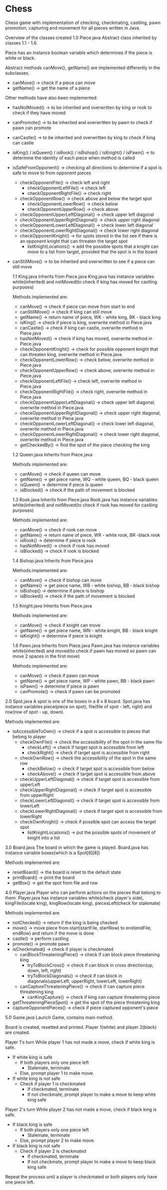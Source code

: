 # Chess
Chess game with implementation of checking, checkmating, castling, pawn promotion, capturing and movement for all pieces written in Java.

Overview of the classes created
1.0 Piece.java
Abstract class inherited by classes 1.1 - 1.6. 

Piece has an instance boolean variable which determines if the piece is white or black.

Abstract methods canMove(), getName() are implemented differently in the subclasses.
- canMove() -> check if a piece can move
- getName() -> get the name of a piece

Other methods have also been implemented:
- hasNotMoved() -> to be inherited and overwritten by king or rook to check if they have moved
- canPromote() -> to be inherited and overwritten by pawn to check if pawn can promote
- canCastle() -> to be inherited and overwritten by king to check if king can castle
- isKing() / isQueen() / isRook() / isBishop() / isKnight() / isPawn() -> to determine the identity of each piece when method is called
- isSafeFromOpponent() -> checking all directions to determine if a spot is safe to move to from opponent pieces
  - checkOpponentFile() -> check left and right
    - checkOpponentLeftFile() -> check left
    - checkOpponentRightFile() -> check right
  - checkOpponentRow() -> check above and below the target spot
    - checkOpponentLowerRow() -> check below
    - checkOpponentUpperRow() -> check above
  - checkOpponentUpperLeftDiagonal() -> check upper left diagonal
  - checkOpponentUpperRightDiagonal() -> check upper right diagonal
  - checkOpponentLowerLeftDiagonal() -> check lower left diagonal
  - checkOpponentLowerRightDiagonal() -> check lower right diagonal
  - checkOpponentKnight() -> for spots stored in the list see if there is an opponent knight that can threaten the target spot
    - listKnightLocations() -> add the possible spots that a knight can move to a list from target, provided that the spot is in the board
- canStillMove() -> to be inherited and overwritten to see if a piece can still move

  1.1 King.java
  Inherits from Piece.java
  King.java has instance variables white(inherited) and notMoved(to check if king has moved for castling purposes)
  
  Methods implemented are:
  - canMove() -> check if piece can move from start to end
  - canStillMove() -> check if king can still move
  - getName() -> return name of piece, WK - white king, BK - black king
  - isKing() -> check if piece is king, overwrite method in Piece.java
  - canCastle() -> check if king can castle, overwrite method in Piece.java
  - hasNotMoved() -> check if king has moved, overwrite method in Piece.java
  - checkOpponentKnight() -> check for possible opponent knight that can threaten king, overwrite method in Piece.java
  - checkOpponentLowerRow() -> check below, overwrite method in Piece.java
  - checkOpponentUpperRow() -> check above, overwrite method in Piece.java
  - checkOpponentLeftFile() -> check left, overwrite method in Piece.java
  - checkOpponentRightFile() -> check right, overwrite method in Piece.java
  - checkOpponentUpperLeftDiagonal() -> check upper left diagonal, overwrite method in Piece.java
  - checkOpponentUpperRightDiagonal() -> check upper right diagonal, overwrite method in Piece.java
  - checkOpponentLowerLeftDiagonal() -> check lower left diagonal, overwrite method in Piece.java
  - checkOpponentLowerRightDiagonal() -> check lower right diagonal, overwrite method in Piece.java
  - getCheckedBy() -> find the spot of the piece checking the king
  
  1.2 Queen.java
  Inherits from Piece.java
  
  Methods implemented are:
  - canMove() -> check if queen can move
  - getName() -> get piece name, WQ - white queen, BQ - black queen
  - isQueen() -> determine if piece is queen
  - isBlocked() -> check if the path of movement is blocked
  
  1.3 Rook.java
  Inherits from Piece.java
  Rook.java has instance variables white(inherited) and notMoved(to check if rook has moved for castling purposes)
  
  Methods implemented are:
  - canMove() -> check if rook can move
  - getName() -> return name of piece, WR - white rook, BR -black rook
  - isRook() -> determine if piece is rook
  - hasNotMoved() -> check if rook has moved
  - isBlocked() -> check if rook is blocked
  
  1.4 Bishop.java
  Inherits from Piece.java
  
  Methods implemented are:
  - canMove() -> check if bishop can move
  - getName() -> get piece name, WB - white bishop, BB - black bishop
  - isBishop() -> determine if piece is bishop
  - isBlocked() -> check if the path of movement is blocked
  
  1.5 Knight.java
  Inherits from Piece.java
  
  Methods implemented are:
  - canMove() -> check if knight can move
  - getName() -> get piece name, WN - white knight, BB - black knight
  - isKnight() -> determine if piece is knight
  
  1.6 Pawn.java
  Inherits from Piece.java
  Pawn.java has instance variables white(inherited) and moved(to check if pawn has moved so pawn can move 2 spaces in the first move)
  
  Methods implemented are:
  - canMove() -> check if pawn can move
  - getName() -> get piece name, WP - white pawn, BB - black pawn
  - isPawn() -> determine if piece is pawn
  - canPromote() -> check if pawn can be promoted
  
2.0 Spot.java
A spot is one of the boxes in a 8 x 8 board.
Spot.java has instance variables piece(piece on spot), file(file of spot - left, right) and row(row of spot - up, down).

Methods implemented are:
- isAccessibleToOwn() -> check if a spot is accessible to pieces that belong to player
  - checkOwnFile() -> check the accessibility of the spot in the same file
    - checkLeft() -> check if target spot is accessible from left
    - checkRight() -> check if target spot is accessible from right
  - checkOwnRow() -> check the accessibility of the spot in the same row
    - checkBelow() -> check if target spot is accessible from below
    - checkAbove() -> check if target spot is accessible from above
  - checkUpperLeftDiagonal() -> check if target spot is accessible from upperLeft
  - checkUpperRightDiagonal() -> check if target spot is accessible from upperRight
  - checkLowerLeftDiagonal() -> check if target spot is accessible from lowerLeft
  - checkLowerRightDiagonal() -> check if target spot is accessible from lowerRight
  - checkOwnKnight() -> check if possible spot can access the target spot
    - listKnightLocations() -> put the possible spots of movement of knight into a list

3.0 Board.java
The board in which the game is played.
Board.java has instance variable boxes(which is a Spot[8][8])

Methods implemented are:
- resetBoard() -> the board is reset to the default state
- printBoard() -> print the board
- getBox() -> get the spot from file and row

4.0 Player.java
Player who can perform actions on the pieces that belong to them.
Player.java has instance variables white(check player's side), kingFile(locate king), kingRow(locate king), piecesLeft(check for stalemate)

Methods implemented are:
- notChecked() -> return if the king is being checked
- move() -> move piece from start(startFile, startRow) to end(endFile, endRow) and return if the move is done
- castle() -> perform castling
- promote() -> promote pawn
- isCheckmated() -> check if player is checkmated
  - canBlockThreateningPiece() -> check if can block piece threatening king
    - tryToBlockCross() -> check if can block in cross direction(up, down, left, right)
    - tryToBlockDiagonals() -> check if can block in diagonals(upperLeft, upperRight, lowerLeft, lowerRight)
  - canCaptureThreateningPiece() -> check if can capture piece threatening king
    - canKingCapture() -> check if king can capture threatening piece
- getThreateningPieceSpot() -> get the spot of the piece threatening king  
- captureOpponentPieces() -> check if piece captured opponent's piece

5.0 Game.java
Launch Game, contains main method.

Board is created, resetted and printed. 
Player 1(white) and player 2(black) are created.

Player 1's turn
While player 1 has not made a move, check if white king is safe.
- If white king is safe 
  - If both players only one piece left
    - Stalemate, terminate
  - Else, prompt player 1 to make move.
- If white king is not safe 
  - Check if player 1 is checkmated
    - If checkmated, terminate
    - If not checkmate, prompt player to make a move to keep white king safe

Player 2's turn
While player 2 has not made a move, check if black king is safe.
- If black king is safe 
  - If both players only one piece left
    - Stalemate, terminate
  - Else, prompt player 2 to make move.
- If black king is not safe 
  - Check if player 2 is checkmated
    - If checkmated, terminate
    - If not checkmate, prompt player to make a move to keep black king safe
    
Repeat the process until a player is checkmated or both players only have one piece left.    
